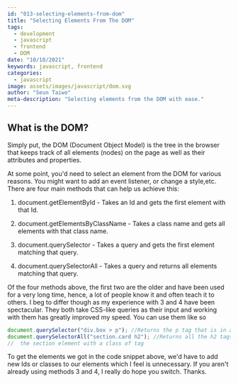 ```yaml
---
id: "013-selecting-elements-from-dom"
title: "Selecting Elements From The DOM"
tags:
  - development
  - javascript
  - frontend
  - DOM
date: "10/10/2021"
keywords: javascript, frontend
categories:
  - javascript
image: assets/images/javascript/dom.svg
author: "Seun Taiwo"
meta-description: "Selecting elements from the DOM with ease."
---
```


## What is the DOM?

Simply put, the DOM (Document Object Model) is the tree in the browser that keeps track of all elements (nodes) on the page as well as their attributes and properties.

At some point, you'd need to select an element from the DOM for various reasons. You might want to add an event listener, or change a style,etc. There are four main methods that can help us achieve this:

1. document.getElementById - Takes an Id and gets the first element with that Id.

2. document.getElementsByClassName - Takes a class name and gets all elements with that class name.

3. document.querySelector - Takes a query and gets the first element matching that query.

4. document.querySelectorAll - Takes a query and returns all elements matching that query.

Of the four methods above, the first two are the older and have been used for a very long time, hence, a lot of people know it and often teach it to others. I beg to differ though as my experience with 3 and 4 have been spectacular. They both take CSS-like queries as their input and working with them has greatly improved my speed. You can use them like so

```js
document.querySelector("div.box > p"); //Returns the p tag that is in a div with a class of box
document.querySelectorAll("section.card h2"); //Returns all the h2 tags that are children ( or grandchildren ) of
//  the section element with a class of tag
```

To get the elements we got in the code snippet above, we'd have to add new Ids or classes to our elements which I feel is unnecessary. If you aren't already using methods 3 and 4, I really do hope you switch. Thanks.
